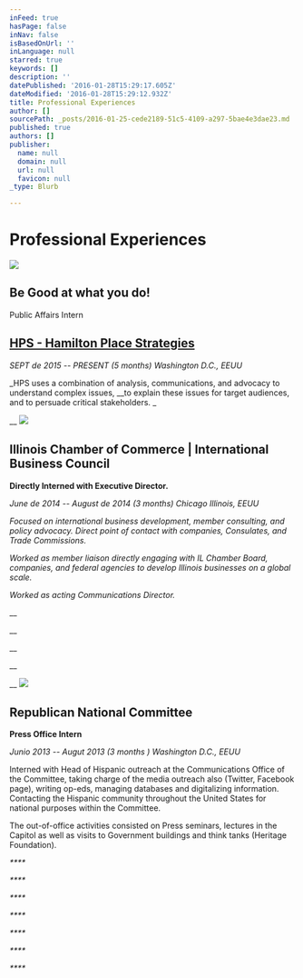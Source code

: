 ```yaml
---
inFeed: true
hasPage: false
inNav: false
isBasedOnUrl: ''
inLanguage: null
starred: true
keywords: []
description: ''
datePublished: '2016-01-28T15:29:17.605Z'
dateModified: '2016-01-28T15:29:12.932Z'
title: Professional Experiences
author: []
sourcePath: _posts/2016-01-25-cede2189-51c5-4109-a297-5bae4e3dae23.md
published: true
authors: []
publisher:
  name: null
  domain: null
  url: null
  favicon: null
_type: Blurb

---
```

# Professional Experiences
![](https://s3-us-west-2.amazonaws.com/the-grid-img/p/20d1eb96dffa1d9f381e4959d049d68ae025675a.png)

## Be Good at what you do!

Public Affairs Intern

## [HPS - Hamilton Place Strategies][0]

_SEPT de 2015 -- PRESENT (5 months)  Washington D.C., EEUU_

_HPS uses a combination of analysis, communications, and advocacy to understand complex issues, __to explain these issues for target audiences, and to persuade critical stakeholders. _

__
![](https://s3-us-west-2.amazonaws.com/the-grid-img/p/3499dbe9aa1cf0b58537ab978630b2a6acbafa01.jpg)

## Illinois Chamber of Commerce | International Business Council

**Directly Interned with Executive Director.**

_June de 2014 -- August de 2014 (3 months) Chicago Illinois, EEUU_

_Focused on international business development, member consulting, and policy advocacy. Direct point of contact with companies, Consulates, and Trade Commissions._

_Worked as member liaison directly engaging with IL Chamber Board, companies, and federal agencies to develop Illinois businesses on a global scale._

_Worked as acting Communications Director._

__

__

__

__

__
![](https://s3-us-west-2.amazonaws.com/the-grid-img/p/6076d50b6f8ec985bda995617a57df7a97253635.png)

## Republican National Committee

**Press Office Intern**

_Junio 2013 -- Augut 2013 (3 months ) Washington D.C., EEUU_

Interned with Head of Hispanic outreach at the Communications Office of the Committee, taking charge of the media outreach also (Twitter, Facebook page), writing op-eds, managing databases and digitalizing information. Contacting the Hispanic community throughout the United States for national purposes within the Committee. 

The out-of-office activities consisted on Press seminars, lectures in the Capitol as well as visits to Government buildings and think tanks (Heritage Foundation).

_****_

_****_

_****_

_****_

_****_

_****_

_****_

[0]: https://thegrid.ai/rcgliv/hamilton-place/
